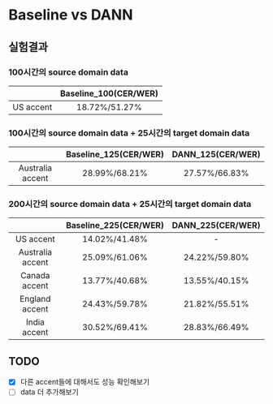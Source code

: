 # Baseline vs DANN
## 실험결과
### 100시간의 source domain data
| |Baseline_100(CER/WER)|
|:---:|:---:|
|US accent|18.72%/51.27%|
### 100시간의 source domain data + 25시간의 target domain data  
| |Baseline_125(CER/WER)|DANN_125(CER/WER)|
|:---:|:---:|:---:|
|Australia accent|28.99%/68.21%|27.57%/66.83%|
### 200시간의 source domain data + 25시간의 target domain data  
| |Baseline_225(CER/WER)|DANN_225(CER/WER)|
|:---:|:---:|:---:|
|US accent|14.02%/41.48%|-|
|Australia accent|25.09%/61.06%|24.22%/59.80%|
|Canada accent|13.77%/40.68%|13.55%/40.15%|
|England accent|24.43%/59.78%|21.82%/55.51%|
|India accent|30.52%/69.41%|28.83%/66.49%|
## TODO
- [x] 다른 accent들에 대해서도 성능 확인해보기  
- [ ] data 더 추가해보기